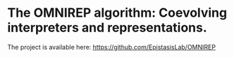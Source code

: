 # The OMNIREP algorithm: Coevolving interpreters and representations.

The project is available here: https://github.com/EpistasisLab/OMNIREP
